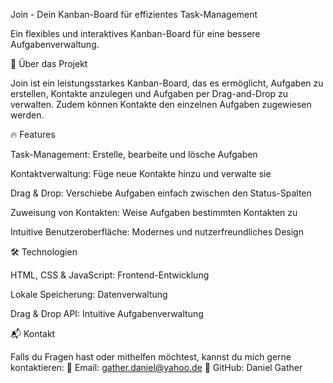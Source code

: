Join - Dein Kanban-Board für effizientes Task-Management

Ein flexibles und interaktives Kanban-Board für eine bessere Aufgabenverwaltung.

📝 Über das Projekt

Join ist ein leistungsstarkes Kanban-Board, das es ermöglicht, Aufgaben zu erstellen, Kontakte anzulegen und Aufgaben per Drag-and-Drop zu verwalten. Zudem können Kontakte den einzelnen Aufgaben zugewiesen werden.

🔥 Features

Task-Management: Erstelle, bearbeite und lösche Aufgaben

Kontaktverwaltung: Füge neue Kontakte hinzu und verwalte sie

Drag & Drop: Verschiebe Aufgaben einfach zwischen den Status-Spalten

Zuweisung von Kontakten: Weise Aufgaben bestimmten Kontakten zu

Intuitive Benutzeroberfläche: Modernes und nutzerfreundliches Design

🛠️ Technologien

HTML, CSS & JavaScript: Frontend-Entwicklung

Lokale Speicherung: Datenverwaltung

Drag & Drop API: Intuitive Aufgabenverwaltung


📬 Kontakt

Falls du Fragen hast oder mithelfen möchtest, kannst du mich gerne kontaktieren:
📧 Email: gather.daniel@yahoo.de 🐙 GitHub: Daniel Gather
